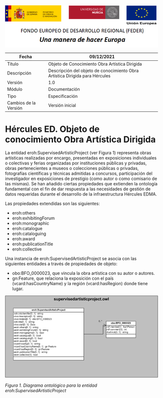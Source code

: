 ![](../../Docs/media/CabeceraDocumentosMD.png)

| Fecha         | 09/12/2021                                                   |
| ------------- | ------------------------------------------------------------ |
|Título|Objeto de Conocimiento Obra Artística Dirigida| 
|Descripción|Descripción del objeto de conocimiento Obra Artística Dirigida para Hércules|
|Versión|1.0|
|Módulo|Documentación|
|Tipo|Especificación|
|Cambios de la Versión|Versión inicial|

# Hércules ED. Objeto de conocimiento Obra Artística Dirigida

La entidad eroh:SupervisedArtisticProject (ver Figura 1) representa obras artísticas realizadas por encargo, presentadas en exposiciones individuales o colectivas y ferias organizadas por instituciones públicas y privadas, obras pertenecientes a museos o colecciones públicas o privadas, fotografías científicas y técnicas admitidas a concursos, participación del investigador en exposiciones de prestigio (como autor o como comisario de las mismas).
Se han añadido ciertas propiedades que extienden la ontología fundamental con el fin de dar respuesta a las necesidades de gestión de datos requeridas durante el desarrollo de la infraestructura Hércules EDMA.

Las propiedades extendidas son las siguientes:

- eroh:others
- eroh:exhibitingForum
- eroh:monographic
- eroh:catalogue
- eroh:cataloguing
- eroh:award
- eroh:publicationTitle
- eroh:collective

Una instancia de eroh:SupervisedArtisticProject se asocia con las siguientes entidades a través de propiedades de objeto:

- obo:BFO_0000023, que vincula la obra artística con su autor o autores.
- gn:Feature, que relaciona la exposición con el país (vcard:hasCountryName) y la región (vcard:hasRegion) donde tiene lugar.


![](../../Docs/media/ObjetosDeConocimiento/SupervisedArtisticProject.png)

*Figura 1. Diagrama ontológico para la entidad eroh:SupervisedArtisticProject*
